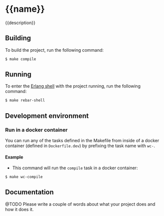 # {{name}}

{{description}}

## Building

To build the project, run the following command:

```bash
$ make compile
```

## Running

To enter the [Erlang shell][1] with the project running, run the following command:

```bash
$ make rebar-shell
```

## Development environment

### Run in a docker container

You can run any of the tasks defined in the Makefile from inside of a docker container (defined in `Dockerfile.dev`) by prefixing the task name with `wc-`.

#### Example

* This command will run the `compile` task in a docker container:
```bash
$ make wc-compile
```

## Documentation

@TODO Please write a couple of words about what your project does and how it does it.

[1]: http://erlang.org/doc/man/shell.html
